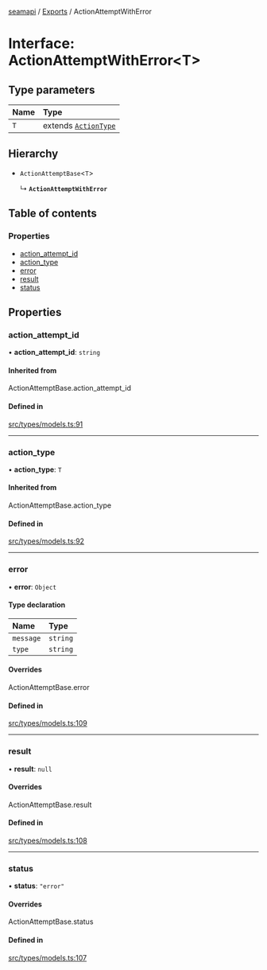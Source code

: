 [seamapi](../README.md) / [Exports](../modules.md) / ActionAttemptWithError

# Interface: ActionAttemptWithError<T\>

## Type parameters

| Name | Type |
| :------ | :------ |
| `T` | extends [`ActionType`](../modules.md#actiontype) |

## Hierarchy

- `ActionAttemptBase`<`T`\>

  ↳ **`ActionAttemptWithError`**

## Table of contents

### Properties

- [action\_attempt\_id](ActionAttemptWithError.md#action_attempt_id)
- [action\_type](ActionAttemptWithError.md#action_type)
- [error](ActionAttemptWithError.md#error)
- [result](ActionAttemptWithError.md#result)
- [status](ActionAttemptWithError.md#status)

## Properties

### action\_attempt\_id

• **action\_attempt\_id**: `string`

#### Inherited from

ActionAttemptBase.action\_attempt\_id

#### Defined in

[src/types/models.ts:91](https://github.com/seamapi/javascript/blob/main/src/types/models.ts#L91)

___

### action\_type

• **action\_type**: `T`

#### Inherited from

ActionAttemptBase.action\_type

#### Defined in

[src/types/models.ts:92](https://github.com/seamapi/javascript/blob/main/src/types/models.ts#L92)

___

### error

• **error**: `Object`

#### Type declaration

| Name | Type |
| :------ | :------ |
| `message` | `string` |
| `type` | `string` |

#### Overrides

ActionAttemptBase.error

#### Defined in

[src/types/models.ts:109](https://github.com/seamapi/javascript/blob/main/src/types/models.ts#L109)

___

### result

• **result**: ``null``

#### Overrides

ActionAttemptBase.result

#### Defined in

[src/types/models.ts:108](https://github.com/seamapi/javascript/blob/main/src/types/models.ts#L108)

___

### status

• **status**: ``"error"``

#### Overrides

ActionAttemptBase.status

#### Defined in

[src/types/models.ts:107](https://github.com/seamapi/javascript/blob/main/src/types/models.ts#L107)
